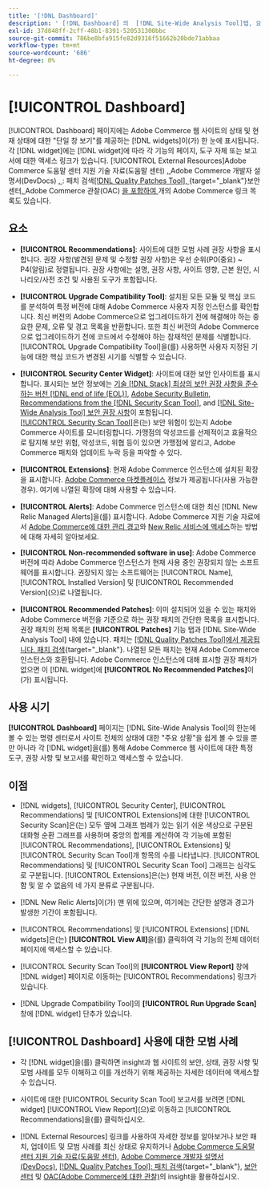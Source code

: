 ```yaml
---
title: '[!DNL Dashboard]'
description: ' [!DNL Dashboard] 의  [!DNL Site-Wide Analysis Tool]탭, 요소, 사용 시기, 이점 및 모범 사례에 대해 알아봅니다.'
exl-id: 37d848ff-2cff-48b1-8391-520531300bbc
source-git-commit: 786be8bfa915fe82d9316f51662b20bde71abbaa
workflow-type: tm+mt
source-wordcount: '686'
ht-degree: 0%

---
```


# [!UICONTROL Dashboard]

[!UICONTROL Dashboard] 페이지에는 Adobe Commerce 웹 사이트의 상태 및 현재 상태에 대한 &quot;단일 창 보기&quot;를 제공하는 [!DNL widgets]이(가) 한 눈에 표시됩니다. 각 [!DNL widget]에는 [!DNL widget]에 따라 각 기능의 페이지, 도구 자체 또는 보고서에 대한 액세스 링크가 있습니다.
[!UICONTROL External Resources]Adobe Commerce 도움말 센터 지원 기술 자료(도움말 센터) [, ](https://experienceleague.adobe.com/docs/commerce-knowledge-base/kb/overview.html)Adobe Commerce 개발자 설명서(DevDocs) [, ](https://developer.adobe.com/commerce/docs/): 패치 검색[[!DNL Quality Patches Tool], ](https://experienceleague.adobe.com/tools/commerce-quality-patches/index.html){target="_blank"}보안 센터[, ](https://helpx.adobe.com/security.html)Adobe Commerce 관찰(OAC) [을 포함하여 ](https://experienceleague.adobe.com/docs/commerce-operations/tools/observation-for-adobe-commerce/intro.html)개의 Adobe Commerce 링크 목록도 있습니다.

## 요소

* **[!UICONTROL Recommendations]**: 사이트에 대한 모범 사례 권장 사항을 표시합니다. 권장 사항(발견된 문제 및 수정할 권장 사항)은 우선 순위(P0(중요) ~ P4(알림)로 정렬됩니다.
권장 사항에는 설명, 권장 사항, 사이트 영향, 근본 원인, 시나리오/사전 조건 및 사용된 도구가 포함됩니다.

* **[!UICONTROL Upgrade Compatibility Tool]**: 설치된 모든 모듈 및 핵심 코드를 분석하여 특정 버전에 대해 Adobe Commerce 사용자 지정 인스턴스를 확인합니다. 최신 버전의 Adobe Commerce으로 업그레이드하기 전에 해결해야 하는 중요한 문제, 오류 및 경고 목록을 반환합니다. 또한 최신 버전의 Adobe Commerce으로 업그레이드하기 전에 코드에서 수정해야 하는 잠재적인 문제를 식별합니다.
[!UICONTROL Upgrade Compatibility Tool]을(를) 사용하면 사용자 지정된 기능에 대한 핵심 코드가 변경된 시기를 식별할 수 있습니다.

* **[!UICONTROL Security Center Widget]**: 사이트에 대한 보안 인사이트를 표시합니다.
표시되는 보안 정보에는 [기술 [!DNL Stack] 최상의 보안 권장 사항을 준수하는 버전 [!DNL end of life (EOL)]](https://experienceleague.adobe.com/docs/commerce-operations/installation-guide/system-requirements.html), [Adobe Security Bulletin](https://helpx.adobe.com/security/security-bulletin.html), [Recommendations from the [!DNL Security Scan Tool]](https://experienceleague.adobe.com/docs/commerce-admin/systems/security/security-scan.html), and [[!DNL Site-Wide Analysis Tool] 보안 권장 사항](https://experienceleague.adobe.com/docs/commerce-operations/tools/site-wide-analysis-tool/recommendations.html)이 포함됩니다.<br>
[[!UICONTROL Security Scan Tool]](https://experienceleague.adobe.com/docs/commerce-admin/systems/security/security-scan.html)은(는) 보안 위험이 있는지 Adobe Commerce 사이트를 모니터링합니다. 가맹점의 악성코드를 선제적이고 효율적으로 탐지해 보안 위험, 악성코드, 위협 등이 있으면 가맹점에 알리고, Adobe Commerce 패치와 업데이트 누락 등을 파악할 수 있다.

* **[!UICONTROL Extensions]**: 현재 Adobe Commerce 인스턴스에 설치된 확장을 표시합니다. [Adobe Commerce 마켓플레이스](https://marketplace.magento.com/extensions.html) 정보가 제공됩니다(사용 가능한 경우). 여기에 나열된 확장에 대해 사용할 수 있습니다.

* **[!UICONTROL Alerts]**: Adobe Commerce 인스턴스에 대한 최신 [!DNL New Relic Managed Alerts]을(를) 표시합니다. Adobe Commerce 지원 기술 자료에서 [Adobe Commerce에 대한 관리 경고](https://experienceleague.adobe.com/docs/commerce-knowledge-base/kb/support-tools/managed-alerts/managed-alerts-for-magento-commerce.html)와 [New Relic 서비스에 액세스](https://experienceleague.adobe.com/docs/commerce-knowledge-base/kb/faq/access-new-relic-services.html)하는 방법에 대해 자세히 알아보세요.

* **[!UICONTROL Non-recommended software in use]**: Adobe Commerce 버전에 따라 Adobe Commerce 인스턴스가 현재 사용 중인 권장되지 않는 소프트웨어를 표시합니다. 권장되지 않는 소프트웨어는 [!UICONTROL Name], [!UICONTROL Installed Version] 및 [!UICONTROL Recommended Version]&#x200B;(으)로 나열됩니다.

* **[!UICONTROL Recommended Patches]**: 이미 설치되어 있을 수 있는 패치와 Adobe Commerce 버전을 기준으로 하는 권장 패치의 간단한 목록을 표시합니다. 권장 패치의 전체 목록은 **[!UICONTROL Patches]** 기능 탭과 [!DNL Site-Wide Analysis Tool] 내에 있습니다. 패치는 [[!DNL Quality Patches Tool]에서 제공됩니다. 패치 검색](https://experienceleague.adobe.com/tools/commerce-quality-patches/index.html){target="_blank"}. 나열된 모든 패치는 현재 Adobe Commerce 인스턴스와 호환됩니다.
Adobe Commerce 인스턴스에 대해 표시할 권장 패치가 없으면 이 [!DNL widget]에 **[!UICONTROL No Recommended Patches]**&#x200B;이(가) 표시됩니다.

## 사용 시기

**[!UICONTROL Dashboard]** 페이지는 [!DNL Site-Wide Analysis Tool]의 한눈에 볼 수 있는 명령 센터로서 사이트 전체의 상태에 대한 &quot;주요 상황&quot;을 쉽게 볼 수 있을 뿐만 아니라 각 [!DNL widget]을(를) 통해 Adobe Commerce 웹 사이트에 대한 특정 도구, 권장 사항 및 보고서를 확인하고 액세스할 수 있습니다.

## 이점

* [!DNL widgets], [!UICONTROL Security Center], [!UICONTROL Recommendations] 및 [!UICONTROL Extensions]에 대한 [!UICONTROL Security Scan]은(는) 모두 옆에 그래프 범례가 있는 읽기 쉬운 색상으로 구분된 대화형 순환 그래프를 사용하며 중앙의 합계를 계산하여 각 기능에 포함된 [!UICONTROL Recommendations], [!UICONTROL Extensions] 및 [!UICONTROL Security Scan Tool]개 항목의 수를 나타냅니다. [!UICONTROL Recommendations] 및 [!UICONTROL Security Scan Tool] 그래프는 심각도로 구분됩니다. [!UICONTROL Extensions]은(는) 현재 버전, 이전 버전, 사용 안 함 및 알 수 없음의 네 가지 분류로 구분됩니다.

* [!DNL New Relic Alerts]이(가) 맨 위에 있으며, 여기에는 간단한 설명과 경고가 발생한 기간이 포함됩니다.

* [!UICONTROL Recommendations] 및 [!UICONTROL Extensions] [!DNL widgets]은(는) **[!UICONTROL View All]**&#x200B;을(를) 클릭하여 각 기능의 전체 데이터 페이지에 액세스할 수 있습니다.

* [!UICONTROL Security Scan Tool]의 **[!UICONTROL View Report]** 창에 [!DNL widget] 페이지로 이동하는 [!UICONTROL Recommendations] 링크가 있습니다.

* [!DNL Upgrade Compatibility Tool]의 **[!UICONTROL Run Upgrade Scan]** 창에 [!DNL widget] 단추가 있습니다.

## [!UICONTROL Dashboard] 사용에 대한 모범 사례

* 각 [!DNL widget]을(를) 클릭하면 insight과 웹 사이트의 보안, 상태, 권장 사항 및 모범 사례를 모두 이해하고 이를 개선하기 위해 제공하는 자세한 데이터에 액세스할 수 있습니다.

* 사이트에 대한 [!UICONTROL Security Scan Tool] 보고서를 보려면 [!DNL widget] [!UICONTROL View Report]&#x200B;(으)로 이동하고 [!UICONTROL Recommendations]을(를) 클릭하십시오.

* [!DNL External Resources] 링크를 사용하여 자세한 정보를 알아보거나 보안 패치, 업데이트 및 모범 사례를 최신 상태로 유지하거나 [Adobe Commerce 도움말 센터 지원 기술 자료(도움말 센터)](https://experienceleague.adobe.com/docs/commerce-knowledge-base/kb/overview.html), [Adobe Commerce 개발자 설명서(DevDocs)](https://developer.adobe.com/commerce/docs/), [[!DNL Quality Patches Tool]: 패치 검색](https://experienceleague.adobe.com/tools/commerce-quality-patches/index.html){target="_blank"}, [보안 센터](https://helpx.adobe.com/security.html) 및 [OAC(Adobe Commerce에 대한 관찰)](https://experienceleague.adobe.com/docs/commerce-operations/tools/observation-for-adobe-commerce/intro.html)의 insight을 활용하십시오.
